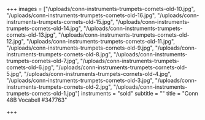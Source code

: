 +++
images = ["/uploads/conn-instruments-trumpets-cornets-old-10.jpg", "/uploads/conn-instruments-trumpets-cornets-old-16.jpg", "/uploads/conn-instruments-trumpets-cornets-old-15.jpg", "/uploads/conn-instruments-trumpets-cornets-old-14.jpg", "/uploads/conn-instruments-trumpets-cornets-old-13.jpg", "/uploads/conn-instruments-trumpets-cornets-old-12.jpg", "/uploads/conn-instruments-trumpets-cornets-old-11.jpg", "/uploads/conn-instruments-trumpets-cornets-old-9.jpg", "/uploads/conn-instruments-trumpets-cornets-old-8.jpg", "/uploads/conn-instruments-trumpets-cornets-old-7.jpg", "/uploads/conn-instruments-trumpets-cornets-old-6.jpg", "/uploads/conn-instruments-trumpets-cornets-old-5.jpg", "/uploads/conn-instruments-trumpets-cornets-old-4.jpg", "/uploads/conn-instruments-trumpets-cornets-old-3.jpg", "/uploads/conn-instruments-trumpets-cornets-old-2.jpg", "/uploads/conn-instruments-trumpets-cornets-old-1.jpg"]
instruments = "sold"
subtitle = ""
title = "Conn 48B Vocabell #347763"

+++
